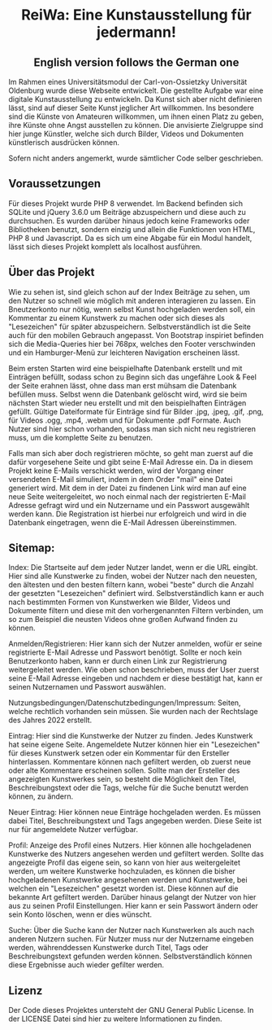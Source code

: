 <h1 align="center"> ReiWa: Eine Kunstausstellung für jedermann!</h1>

<h2 align="center"> English version follows the German one</h2>

Im Rahmen eines Universitätsmodul der Carl-von-Ossietzky Universität Oldenburg wurde diese Webseite entwickelt. Die gestellte Aufgabe war eine digitale Kunstausstellung zu entwickeln. Da Kunst sich aber nicht definieren lässt, sind auf dieser Seite Kunst jeglicher Art willkommen. Ins besondere sind die Künste von Amateuren willkommen, um ihnen einen Platz zu geben, ihre Künste ohne Angst ausstellen zu können. Die anvisierte Zielgruppe sind hier junge Künstler, welche sich durch Bilder, Videos und Dokumenten künstlerisch ausdrücken können.

Sofern nicht anders angemerkt, wurde sämtlicher Code selber geschrieben.

## Voraussetzungen

Für dieses Projekt wurde PHP 8 verwendet. Im Backend befinden sich SQLite und jQuery 3.6.0 um Beiträge abzuspeichern und diese auch zu durchsuchen. Es wurden darüber hinaus jedoch keine Frameworks oder Bibliotheken benutzt, sondern einzig und allein die Funktionen von HTML, PHP 8 und Javascript. Da es sich um eine Abgabe für ein Modul handelt, lässt sich dieses Projekt komplett als localhost ausführen.

## Über das Projekt

Wie zu sehen ist, sind gleich schon auf der Index Beiträge zu sehen, um den Nutzer so schnell wie möglich mit anderen interagieren zu lassen. Ein Bneutzerkonto nur nötig, wenn selbst Kunst hochgeladen werden soll, ein Kommentar zu einem Kunstwerk zu machen oder sich dieses als "Lesezeichen" für später abzuspeichern. Selbstverständlich ist die Seite auch für den mobilen Gebrauch angepasst. Von Bootstrap inspiriet befinden sich die Media-Queries hier bei 768px, welches den Footer verschwinden und ein Hamburger-Menü zur leichteren Navigation erscheinen lässt.

Beim ersten Starten wird eine beispielhafte Datenbank erstellt und mit Einträgen befüllt, sodass schon zu Beginn sich das ungefähre Look & Feel der Seite erahnen lässt, ohne dass man erst mühsam die Datenbank befüllen muss. Selbst wenn die Datenbank gelöscht wird, wird sie beim nächsten Start wieder neu erstellt und mit den beispielhaften Einträgen gefüllt. Gültige Dateiformate für Einträge sind für Bilder .jpg, .jpeg, .gif, .png, für Videos .ogg, .mp4, .webm und für Dokumente .pdf Formate. Auch Nutzer sind hier schon vorhanden, sodass man sich nicht neu registrieren muss, um die komplette Seite zu benutzen. 

Falls man sich aber doch registrieren möchte, so geht man zuerst auf die dafür vorgesehene Seite und gibt seine E-Mail Adresse ein. Da in diesem Projekt keine E-Mails verschickt werden, wird der Vorgang einer versendeten E-Mail simuliert, indem in dem Order "mail" eine Datei generiert wird. Mit dem in der Datei zu findenen Link wird man auf eine neue Seite weitergeleitet, wo noch einmal nach der registrierten E-Mail Adresse gefragt wird und ein Nutzername und ein Passwort ausgewählt werden kann. Die Registration ist hierbei nur erfolgreich und wird in die Datenbank eingetragen, wenn die E-Mail Adressen übereinstimmen.

## Sitemap:

Index: Die Startseite auf dem jeder Nutzer landet, wenn er die URL eingibt. Hier sind alle Kunstwerke zu finden, wobei der Nutzer nach den neuesten, den ältesten und den besten filtern kann, wobei "beste" durch die Anzahl der gesetzten "Lesezeichen" definiert wird. Selbstverständlich kann er auch nach bestimmten Formen von Kunstwerken wie Bilder, Videos und Dokumente filtern und diese mit den vorhergenannten Filtern verbinden, um so zum Beispiel die neusten Videos ohne großen Aufwand finden zu können.

Anmelden/Registrieren: Hier kann sich der Nutzer anmelden, wofür er seine registrierte E-Mail Adresse und Passwort benötigt. Sollte er noch kein Benutzerkonto haben, kann er durch einen Link zur Registrierung weitergeleitet werden. Wie oben schon beschrieben, muss der User zuerst seine E-Mail Adresse eingeben und nachdem er diese bestätigt hat, kann er seinen Nutzernamen und Passwort auswählen.

Nutzungsbedingungen/Datenschutzbedingungen/Impressum: Seiten, welche rechtlich vorhanden sein müssen. Sie wurden nach der Rechtslage des Jahres 2022 erstellt.

Eintrag: Hier sind die Kunstwerke der Nutzer zu finden. Jedes Kunstwerk hat seine eigene Seite. Angemeldete Nutzer können hier ein "Lesezeichen" für dieses Kunstwerk setzen oder ein Kommentar für den Ersteller hinterlassen. Kommentare können nach gefiltert werden, ob zuerst neue oder alte Kommentare erscheinen sollen. Sollte man der Ersteller des angezeigten Kunstwerkes sein, so besteht die Möglichkeit den Titel, Beschreibungstext oder die Tags, welche für die Suche benutzt werden können, zu ändern.

Neuer Eintrag: Hier können neue Einträge hochgeladen werden. Es müssen dabei Titel, Beschreibungstext und Tags angegeben werden. Diese Seite ist nur für angemeldete Nutzer verfügbar.

Profil: Anzeige des Profil eines Nutzers. Hier können alle hochgeladenen Kunstwerke des Nutzers angesehen werden und gefiltert werden. Sollte das angezeigte Profil das eigene sein, so kann von hier aus weitergeleitet werden, um weitere Kunstwerke hochzuladen, es können die bisher hochgeladenen Kunstwerke angesehenen werden und Kunstwerke, bei welchen ein "Lesezeichen" gesetzt worden ist. Diese können auf die bekannte Art gefiltert werden. Darüber hinaus gelangt der Nutzer von hier aus zu seinen Profil Einstellungen. Hier kann er sein Passwort ändern oder sein Konto löschen, wenn er dies wünscht.

Suche: Über die Suche kann der Nutzer nach Kunstwerken als auch nach anderen Nutzern suchen. Für Nutzer muss nur der Nutzername eingeben werden, währenddessen Kunstwerke durch Titel, Tags oder Beschreibungstext gefunden werden können. Selbstverständlich können diese Ergebnisse auch wieder gefilter werden.


## Lizenz

Der Code dieses Projektes untersteht der GNU General Public License. In der LICENSE Datei sind hier zu weitere Informationen zu finden.


